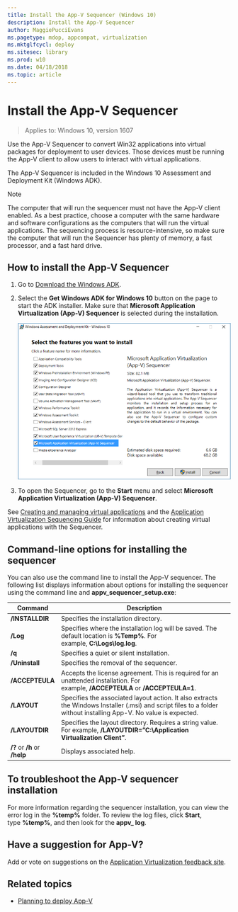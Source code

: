 ```yaml
---
title: Install the App-V Sequencer (Windows 10)
description: Install the App-V Sequencer
author: MaggiePucciEvans
ms.pagetype: mdop, appcompat, virtualization
ms.mktglfcycl: deploy
ms.sitesec: library
ms.prod: w10
ms.date: 04/18/2018
ms.topic: article
---
```

# Install the App-V Sequencer

>Applies to: Windows 10, version 1607

Use the App-V Sequencer to convert Win32 applications into virtual packages for deployment to user devices. Those devices must be running the App-V client to allow users to interact with virtual applications.

The App-V Sequencer is included in the Windows 10 Assessment and Deployment Kit (Windows ADK).

>[!NOTE]
>The computer that will run the sequencer must not have the App-V client enabled. As a best practice, choose a computer with the same hardware and software configurations as the computers that will run the virtual applications. The sequencing process is resource-intensive, so make sure the computer that will run the Sequencer has plenty of memory, a fast processor, and a fast hard drive.

## How to install the App-V Sequencer

1. Go to [Download the Windows ADK](https://developer.microsoft.com/windows/hardware/windows-assessment-deployment-kit).
2. Select the **Get Windows ADK for Windows 10** button on the page to start the ADK installer. Make sure that **Microsoft Application Virtualization (App-V) Sequencer** is selected during the installation.

    ![Selecting APP-V features in ADK](images/app-v-in-adk.png)
3. To open the Sequencer, go to the **Start** menu and select **Microsoft Application Virtualization (App-V) Sequencer**.

See [Creating and managing virtual applications](appv-creating-and-managing-virtualized-applications.md) and the [Application Virtualization Sequencing Guide](https://download.microsoft.com/download/F/7/8/F784A197-73BE-48FF-83DA-4102C05A6D44/App-V%205.0%20Sequencing%20Guide.docx) for information about creating virtual applications with the Sequencer.

## Command-line options for installing the sequencer

You can also use the command line to install the App-V sequencer. The following list displays information about options for installing the sequencer using the command line and **appv\_sequencer\_setup.exe**:

| Command       | Description  |
|-------------------|------------------|
| **/INSTALLDIR**       | Specifies the installation directory.  |
| **/Log**   | Specifies where the installation log will be saved. The default location is **%Temp%**. For example, **C:\\Logs\\log.log**.    |
| **/q**     | Specifies a quiet or silent installation.      |
| **/Uninstall**        | Specifies the removal of the sequencer.  |
| **/ACCEPTEULA**       | Accepts the license agreement. This is required for an unattended installation. For example, **/ACCEPTEULA** or **/ACCEPTEULA=1**.         |
| **/LAYOUT**           | Specifies the associated layout action. It also extracts the Windows Installer (.msi) and script files to a folder without installing App-V. No value is expected. |
| **/LAYOUTDIR**        | Specifies the layout directory. Requires a string value. For example, **/LAYOUTDIR=”C:\\Application Virtualization Client”**.    |
| **/?** or **/h** or **/help** | Displays associated help.   |

## To troubleshoot the App-V sequencer installation

For more information regarding the sequencer installation, you can view the error log in the **%temp%** folder. To review the log files, click **Start**, type **%temp%**, and then look for the **appv\_ log**.

## Have a suggestion for App-V?

Add or vote on suggestions on the [Application Virtualization feedback site](https://appv.uservoice.com/forums/280448-microsoft-application-virtualization).

## Related topics

* [Planning to deploy App-V](appv-planning-to-deploy-appv.md)
